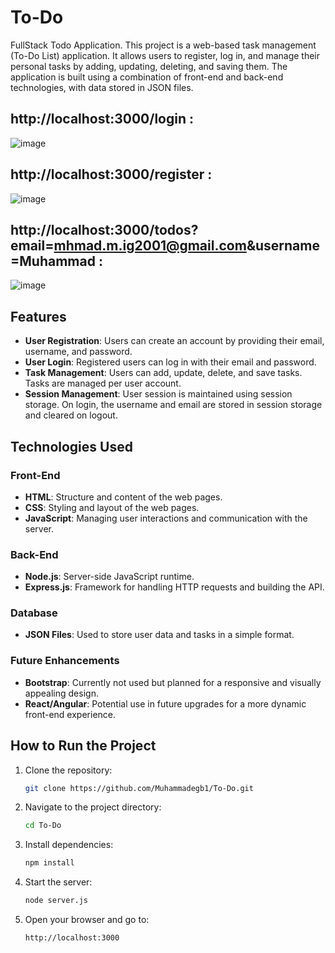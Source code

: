 # To-Do
FullStack Todo Application.
This project is a web-based task management (To-Do List) application. It allows users to register, log in, and manage their personal tasks by adding, updating, deleting, and saving them. The application is built using a combination of front-end and back-end technologies, with data stored in JSON files.

## http://localhost:3000/login :

![image](https://github.com/user-attachments/assets/ef35037a-5efb-4e37-baea-e11f376addac)

## http://localhost:3000/register :

![image](https://github.com/user-attachments/assets/53fe55d6-11b8-4f31-a245-4c527bd5dbac)

## http://localhost:3000/todos?email=mhmad.m.ig2001@gmail.com&username=Muhammad :

![image](https://github.com/user-attachments/assets/fd2ad212-8cf1-4ca9-9a1c-726b12477c53)

## Features

- **User Registration**: Users can create an account by providing their email, username, and password.
- **User Login**: Registered users can log in with their email and password.
- **Task Management**: Users can add, update, delete, and save tasks. Tasks are managed per user account.
- **Session Management**: User session is maintained using session storage. On login, the username and email are stored in session storage and cleared on logout.

## Technologies Used

### Front-End
- **HTML**: Structure and content of the web pages.
- **CSS**: Styling and layout of the web pages.
- **JavaScript**: Managing user interactions and communication with the server.

### Back-End
- **Node.js**: Server-side JavaScript runtime.
- **Express.js**: Framework for handling HTTP requests and building the API.

### Database
- **JSON Files**: Used to store user data and tasks in a simple format.

### Future Enhancements
- **Bootstrap**: Currently not used but planned for a responsive and visually appealing design.
- **React/Angular**: Potential use in future upgrades for a more dynamic front-end experience.


## How to Run the Project

1. Clone the repository:
    ```bash
    git clone https://github.com/Muhammadegb1/To-Do.git
    ```

2. Navigate to the project directory:
    ```bash
    cd To-Do
    ```

3. Install dependencies:
    ```bash
    npm install
    ```

4. Start the server:
    ```bash
    node server.js
    ```

5. Open your browser and go to:
    ```
    http://localhost:3000
    ```

